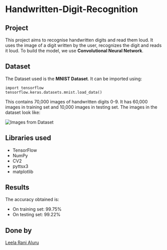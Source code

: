 # Handwritten-Digit-Recognition

## Project

This project aims to recognise handwritten digits and read them loud. It uses the image of a digit written by the user, recognizes the digit and reads it loud.
To build the model, we use **Convolutional Neural Network**.

## Dataset

The Dataset used is the **MNIST Dataset**. It can be imported using:
```
import tensorflow
tensorflow.keras.datasets.mnist.load_data()
```
This contains 70,000 images of handwritten digits 0-9. It has 60,000 images in training set and 10,000 images in testing set. The images in the dataset look like:

![Images from Dataset](https://user-images.githubusercontent.com/76864260/173120940-df9067dc-d391-4c22-aaad-c39654a93a18.png)


## Libraries used
- TensorFlow
- NumPy
- CV2
- pyttsx3
- matplotlib

## Results

The accuracy obtained is:
- On training set: 99.75%
- On testing set: 99.22%

## Done by
[Leela Rani Aluru](https://github.com/LEELARANIALURU)
